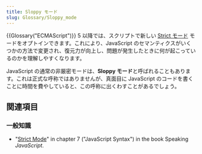 ```yaml
---
title: Sloppy モード
slug: Glossary/Sloppy_mode
---
```

{{Glossary("ECMAScript")}} 5 以降では、スクリプトで新しい [Strict モード](/ja/docs/Web/JavaScript/Reference/Strict_mode) モードをオプトインできます。これにより、JavaScript のセマンティクスがいくつかの方法で変更され、復元力が向上し、問題が発生したときに何が起こっているのかを理解しやすくなります。

JavaScript の通常の非厳密モードは、**Sloppy モード**と呼ばれることもあります。これは正式な呼称ではありませんが、真面目に JavaScript のコードを書くことに時間を費やしていると、この呼称に出くわすことがあるでしょう。

## 関連項目

### 一般知識

- "[Strict Mode](http://speakingjs.com/es5/ch07.html#strict_mode)" in chapter 7 ("JavaScript Syntax") in the book Speaking _JavaScript_.
